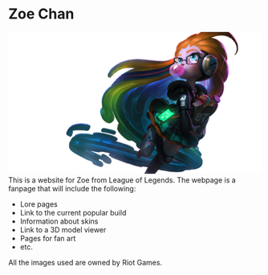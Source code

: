 # Zoe Chan

![Image of Cyberpop Zoe](public/images/CyberZoe2.PNG)
This is a website for Zoe from League of Legends. The webpage is a fanpage that will include the following:

- Lore pages
- Link to the current popular build
- Information about skins
- Link to a 3D model viewer
- Pages for fan art
- etc.

All the images used are owned by Riot Games.
